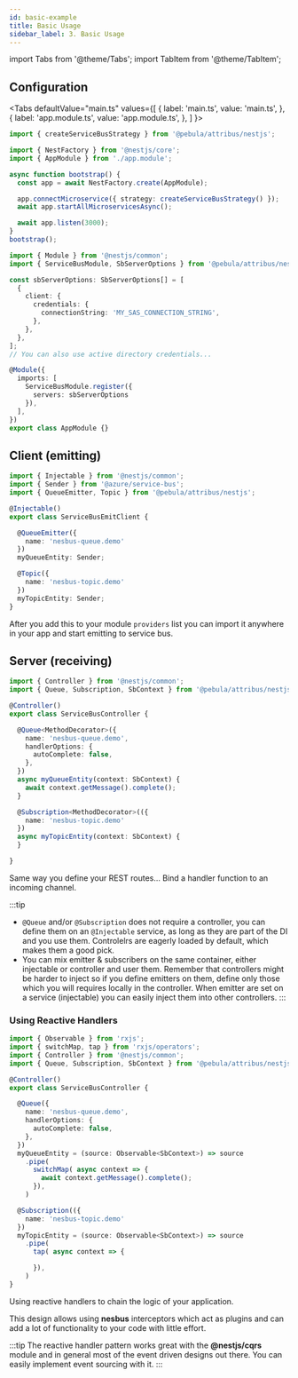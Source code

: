 ```yaml
---
id: basic-example
title: Basic Usage
sidebar_label: 3. Basic Usage
---
```

import Tabs from '@theme/Tabs';
import TabItem from '@theme/TabItem';

## Configuration

<Tabs defaultValue="main.ts"
  values={[
    { label: 'main.ts', value: 'main.ts', },
    { label: 'app.module.ts', value: 'app.module.ts', },
  ]
}>

<TabItem value="main.ts">

```typescript title=""main.ts"
import { createServiceBusStrategy } from '@pebula/attribus/nestjs';

import { NestFactory } from '@nestjs/core';
import { AppModule } from './app.module';

async function bootstrap() {
  const app = await NestFactory.create(AppModule);

  app.connectMicroservice({ strategy: createServiceBusStrategy() });
  await app.startAllMicroservicesAsync();

  await app.listen(3000);
}
bootstrap();
```

</TabItem>

<TabItem value="app.module.ts">

```typescript title="app.module.ts"
import { Module } from '@nestjs/common';
import { ServiceBusModule, SbServerOptions } from '@pebula/attribus/nestjs';

const sbServerOptions: SbServerOptions[] = [
  {
    client: {
      credentials: {
        connectionString: 'MY_SAS_CONNECTION_STRING',
      },
    },
  },
];
// You can also use active directory credentials...

@Module({
  imports: [
    ServiceBusModule.register({
      servers: sbServerOptions
    }),
  ],
})
export class AppModule {}
```

</TabItem>

</Tabs>

## Client (emitting)

```typescript
import { Injectable } from '@nestjs/common';
import { Sender } from '@azure/service-bus';
import { QueueEmitter, Topic } from '@pebula/attribus/nestjs';

@Injectable()
export class ServiceBusEmitClient {

  @QueueEmitter({
    name: 'nesbus-queue.demo'
  })
  myQueueEntity: Sender;

  @Topic({
    name: 'nesbus-topic.demo'
  })
  myTopicEntity: Sender;
}
```

After you add this to your module `providers` list you can import it anywhere in your app and start emitting to service bus.

## Server (receiving)

```typescript
import { Controller } from '@nestjs/common';
import { Queue, Subscription, SbContext } from '@pebula/attribus/nestjs';

@Controller()
export class ServiceBusController {

  @Queue<MethodDecorator>({
    name: 'nesbus-queue.demo',
    handlerOptions: {
      autoComplete: false,
    },
  })
  async myQueueEntity(context: SbContext) {
    await context.getMessage().complete();
  }

  @Subscription<MethodDecorator>(({
    name: 'nesbus-topic.demo'
  })
  async myTopicEntity(context: SbContext) {
  }

}
```

Same way you define your REST routes... Bind a handler function to an incoming channel.

:::tip
- `@Queue` and/or `@Subscription` does not require a controller, you can define them on an `@Injectable` service, as long as they are part of the DI and you use them.
Controlelrs are eagerly loaded by default, which makes them a good pick.
- You can mix emitter & subscribers on the same container, either injectable or controller and user them. Remember that controllers might be harder to inject
so if you define emitters on them, define only those which you will requires locally in the controller. When emitter are set on a service (injectable) you can easily
inject them into other controllers.
:::

### Using Reactive Handlers

```typescript
import { Observable } from 'rxjs';
import { switchMap, tap } from 'rxjs/operators';
import { Controller } from '@nestjs/common';
import { Queue, Subscription, SbContext } from '@pebula/attribus/nestjs';

@Controller()
export class ServiceBusController {

  @Queue({
    name: 'nesbus-queue.demo',
    handlerOptions: {
      autoComplete: false,
    },
  })
  myQueueEntity = (source: Observable<SbContext>) => source
    .pipe(
      switchMap( async context => {
        await context.getMessage().complete();
      }),
    )

  @Subscription(({
    name: 'nesbus-topic.demo'
  })
  myTopicEntity = (source: Observable<SbContext>) => source
    .pipe(
      tap( async context => {

      }),
    )
}
```

Using reactive handlers to chain the logic of your application.

This design allows using **nesbus** interceptors which act as plugins and can add a lot of functionality to your code with little effort.

:::tip
The reactive handler pattern works great with the **@nestjs/cqrs** module and in general most of the event driven designs out there.
You can easily implement event sourcing with it.
:::
